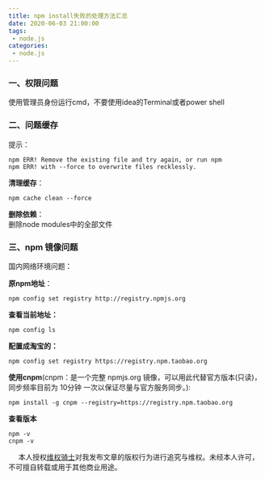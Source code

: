 ```yaml
---
title: npm install失败的处理方法汇总
date: 2020-06-03 21:00:00
tags:
 - node.js
categories:
 - node.js
---
```



### 一、权限问题
使用管理员身份运行cmd，不要使用idea的Terminal或者power shell<br>
### 二、问题缓存

提示：

```
npm ERR! Remove the existing file and try again, or run npm
npm ERR! with --force to overwrite files recklessly.
```

**清理缓存**：<br>

```
npm cache clean --force
```

**删除依赖**：<br>
删除node modules中的全部文件<br>

### 三、npm 镜像问题

国内网络环境问题：<br>

**原npm地址**：

```
npm config set registry http://registry.npmjs.org
```

**查看当前地址：**

```
npm config ls
```

**配置成淘宝的：**

```
npm config set registry https://registry.npm.taobao.org
```

**使用cnpm**(cnpm：是一个完整 npmjs.org 镜像，可以用此代替官方版本(只读)，同步频率目前为 10分钟 一次以保证尽量与官方服务同步。):

```
npm install -g cnpm --registry=https://registry.npm.taobao.org
```

**查看版本**

```
npm -v
cnpm -v

```








&nbsp;&nbsp;&nbsp;&nbsp; 本人授权[维权骑士](http://rightknights.com)对我发布文章的版权行为进行追究与维权。未经本人许可，不可擅自转载或用于其他商业用途。


